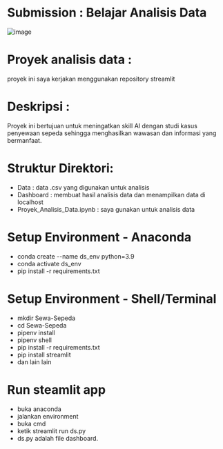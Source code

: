 # Submission : Belajar Analisis Data
![image](https://github.com/user-attachments/assets/69216633-2a8f-47c7-9925-2e06fd49f264)


# Proyek analisis data :
proyek ini saya kerjakan menggunakan repository streamlit

# Deskripsi :
 Proyek ini bertujuan untuk meningatkan skill AI dengan studi kasus penyewaan sepeda
 sehingga menghasilkan wawasan dan informasi yang bermanfaat.

 # Struktur Direktori:
 - Data : data .csv yang digunakan untuk analisis
 - Dashboard : membuat hasil analisis data dan menampilkan data di localhost
 - Proyek_Analisis_Data.ipynb : saya gunakan untuk analisis data
   
# Setup Environment - Anaconda
- conda create --name ds_env python=3.9
- conda activate ds_env
- pip install -r requirements.txt

# Setup Environment - Shell/Terminal
- mkdir Sewa-Sepeda
- cd Sewa-Sepeda
- pipenv install
- pipenv shell
- pip install -r requirements.txt
- pip install streamlit
- dan lain lain

# Run steamlit app
- buka anaconda
- jalankan environment
- buka cmd
- ketik streamlit run ds.py
- ds.py adalah file dashboard.


